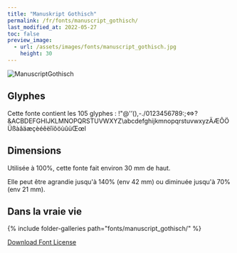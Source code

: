 ```yaml
---
title: "Manuskript Gothisch"
permalink: /fr/fonts/manuscript_gothisch/
last_modified_at: 2022-05-27
toc: false
preview_image:
  - url: /assets/images/fonts/manuscript_gothisch.jpg
    height: 30
---
```

![ManuscriptGothisch](/assets/images/fonts/manuscript_gothisch.jpg)

## Glyphes

Cette fonte contient les 105 glyphes :
!"@'’(),-./0123456789:;<=>?&ACBDEFGHIJKLMNOPQRSTUVWXYZ\abcdefghijkmnopqrstuvwxyzÄÆÔÖÜßàâäæçèéêëîïôöùûüŒœl

## Dimensions

Utilisée à 100%, cette fonte fait environ 30 mm de haut.

Elle peut être agrandie jusqu'à 140% (env 42 mm) ou diminuée jusqu'à 70% (env  21 mm).

## Dans la vraie vie

{% include folder-galleries path="fonts/manuscript_gothisch/" %}


[Download Font License](https://github.com/inkstitch/inkstitch/tree/main/fonts/manuskript_gotisch/LICENSE)
